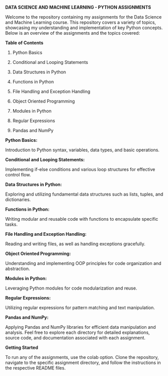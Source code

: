 **DATA SCIENCE AND MACHINE LEARNING - PYTHON ASSIGNMENTS**

Welcome to the repository containing my assignments for the Data Science and Machine Learning course. This repository covers a variety of topics, showcasing my understanding and implementation of key Python concepts. Below is an overview of the assignments and the topics covered:

**Table of Contents**

1. Python Basics

2. Conditional and Looping Statements

3. Data Structures in Python

4. Functions in Python

5. File Handling and Exception Handling

6. Object Oriented Programming

7. Modules in Python

8. Regular Expressions

9. Pandas and NumPy

**Python Basics:**

Introduction to Python syntax, variables, data types, and basic operations.

**Conditional and Looping Statements:**

Implementing if-else conditions and various loop structures for effective control flow.

**Data Structures in Python:**

Exploring and utilizing fundamental data structures such as lists, tuples, and dictionaries.

**Functions in Python:**

Writing modular and reusable code with functions to encapsulate specific tasks.

**File Handling and Exception Handling:**

Reading and writing files, as well as handling exceptions gracefully.

**Object Oriented Programming:**

Understanding and implementing OOP principles for code organization and abstraction.

**Modules in Python:**

Leveraging Python modules for code modularization and reuse.

**Regular Expressions:**

Utilizing regular expressions for pattern matching and text manipulation.

**Pandas and NumPy:**

Applying Pandas and NumPy libraries for efficient data manipulation and analysis.
Feel free to explore each directory for detailed explanations, source code, and documentation associated with each assignment.

**Getting Started**

To run any of the assignments, use the colab option. Clone the repository, navigate to the specific assignment directory, and follow the instructions in the respective README files.
